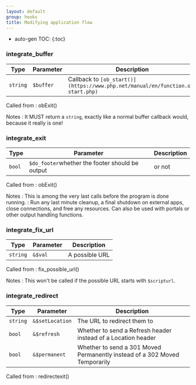 ```yaml
---
layout: default
group: hooks
title: Modifying application flow
---
```

* auto-gen TOC:
{:toc}
### integrate_buffer

Type|Parameter|Description
---|---|---
`string`|`$buffer`|Callback to `[ob_start()](https://www.php.net/manual/en/function.ob-start.php)`

Called from
: obExit()

Notes
: It MUST return a `string`, exactly like a normal buffer callback would, because it really is one!

### integrate_exit

Type|Parameter|Description
---|---|---
`bool`|`$do_footer`whether the footer should be output| or not

Called from
: obExit()

Notes
: This is among the very last calls before the program is done running.
: Run any last minute cleanup, a final shutdown on external apps, close connections, and free any resources. Can also be used with portals or other output handling functions.

### integrate_fix_url

Type|Parameter|Description
---|---|---
`string`|`&$val`|A possible URL

Called from
: fix_possible_url()

Notes
: This won't be called if the possible URL starts with `$scripturl`.

### integrate_redirect

Type|Parameter|Description
---|---|---
`string`|`&$setLocation`|The URL to redirect them to
`bool`|`&$refresh`|Whether to send a Refresh header instead of a Location header
`bool`|`&$permanent`|Whether to send a 301 Moved Permanently instead of a 302 Moved Temporarily

Called from
: redirectexit()
